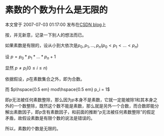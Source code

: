 <script>
MathJax = {
  tex: {
    inlineMath: [['$', '$'], ['\\(', '\\)']]
  }
};
</script>
<script id="MathJax-script" async
  src="https://cdn.jsdelivr.net/npm/mathjax@3/es5/tex-chtml.js">
</script>

# 素数的个数为什么是无限的

本文曾于 2007-07-03 01:17:00 发布在[CSDN blog](https://blog.csdn.net/caoi/article/details/1676223)上

按，并无新意，记录一下别人的想法而已。

如果素数是有限的，设从小到大依次是$p_0, p_1, ..., p_n (p_0 < p_1 < ... < p_n)$

设 $p = p_0 * p_1 * ... * p_n + 1$

显然 $p \neq p_i ( 0 \leq i \leq n)$

依据假设，$p$在素数集合之外，即为合数。

而 $p\hspace{0.5 em} mod\hspace{0.5 em} p_i = 1$

即$p$无法被任何素数整除，那么因为$p$本身不是素数，它就一定能被除1和其本身之外的一个数整除，既然这个数不能是素数，那么就是另外一个合数，而合数即能分解出素数因子，即$p$含有素数因子，和前面的推断“$p$无法被任何素数整除”的假定矛盾，故假设素数是有限个数的说法是错误的。

所以，素数的个数是无限的。
